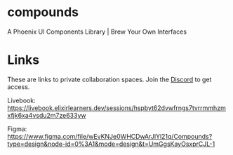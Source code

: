 # compounds
A Phoenix UI Components Library | Brew Your Own Interfaces

# Links
These are links to private collaboration spaces. Join the [Discord](https://discord.gg/rhYrNAYHvK) to get access.


Livebook: https://livebook.elixirlearners.dev/sessions/hspbyt62dvwfrngs7tvrrmmhzmxfjk6xa4vsdu2m7ze633yw

Figma: https://www.figma.com/file/wEvKNJe0WHCDwArJlYl21q/Compounds?type=design&node-id=0%3A1&mode=design&t=UmGgsKayOsxprCJL-1
